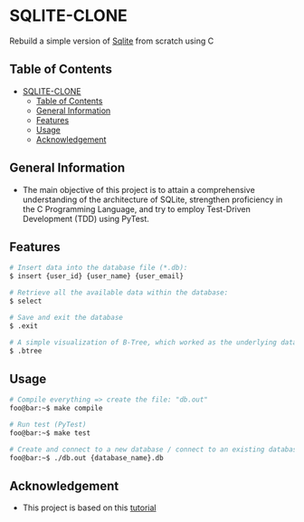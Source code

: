 # SQLITE-CLONE
Rebuild a simple version of [Sqlite](https://www.sqlite.org/index.html) from scratch using C

## Table of Contents
- [SQLITE-CLONE](#sqlite-clone)
  - [Table of Contents](#table-of-contents)
  - [General Information](#general-information)
  - [Features](#features)
  - [Usage](#usage)
  - [Acknowledgement](#acknowledgement)


## General Information
- The main objective of this project is to attain a comprehensive understanding of the architecture of SQLite, strengthen proficiency in the C Programming Language, and try to employ Test-Driven Development (TDD) using PyTest.


## Features
```bash
# Insert data into the database file (*.db):
$ insert {user_id} {user_name} {user_email}

# Retrieve all the available data within the database:
$ select

# Save and exit the database 
$ .exit

# A simple visualization of B-Tree, which worked as the underlying data structure
$ .btree
```


## Usage
```bash
# Compile everything => create the file: "db.out"
foo@bar:~$ make compile 

# Run test (PyTest)
foo@bar:~$ make test

# Create and connect to a new database / connect to an existing database 
foo@bar:~$ ./db.out {database_name}.db
```


## Acknowledgement
- This project is based on this [tutorial](https://github.com/cstack/db_tutorial)




